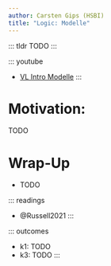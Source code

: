 ```yaml
---
author: Carsten Gips (HSBI)
title: "Logic: Modelle"
---
```


::: tldr
TODO
:::

::: youtube
-   [VL Intro Modelle](https://youtu.be/eFyo4Xh59ns)
:::

# Motivation:

TODO

# Wrap-Up

-   TODO

::: readings
-   @Russell2021
:::

::: outcomes
-   k1: TODO
-   k3: TODO
:::
